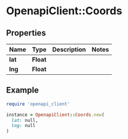 # OpenapiClient::Coords

## Properties

| Name | Type | Description | Notes |
| ---- | ---- | ----------- | ----- |
| **lat** | **Float** |  |  |
| **lng** | **Float** |  |  |

## Example

```ruby
require 'openapi_client'

instance = OpenapiClient::Coords.new(
  lat: null,
  lng: null
)
```

